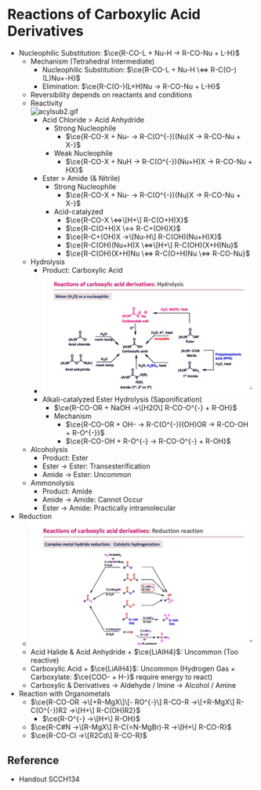 # Reactions of Carboxylic Acid Derivatives

* Nucleophilic Substitution: $\ce{R-CO-L + Nu-H -> R-CO-Nu + L-H}$
  * Mechanism (Tetrahedral Intermediate)
    * Nucleophilic Substitution: $\ce{R-CO-L + Nu-H \<=> R-C(O-)(L)Nu+-H}$
    * Elimination: $\ce{R-C(O-)(L+H)Nu -> R-CO-Nu + L-H}$
  * Reversibility depends on reactants and conditions
  * Reactivity  
    ![acylsub2.gif](https://www2.chemistry.msu.edu/faculty/reusch/virttxtjml/Images2/acylsub2.gif)
    * Acid Chloride > Acid Anhydride
      * Strong Nucleophile
        * $\ce{R-CO-X + Nu- -> R-C(O^{-})(Nu)X -> R-CO-Nu + X-}$
      * Weak Nucleophile
        * $\ce{R-CO-X + NuH -> R-C(O^{-})(Nu+H)X -> R-CO-Nu + HX}$
    * Ester > Amide (& Nitrile)
      * Strong Nucleophile
        * $\ce{R-CO-X + Nu- -> R-C(O^{-})(Nu)X -> R-CO-Nu + X-}$
      * Acid-catalyzed
        * $\ce{R-CO-X \<=>\[H+\] R-C(O+H)X}$
        * $\ce{R-C(O+H)X \<-> R-C+(OH)X}$
        * $\ce{R-C+(OH)X ->\[Nu-H\] R-C(OH)(Nu+H)X}$
        * $\ce{R-C(OH)(Nu+H)X \<=>\[H+\] R-C(OH)(X+H)Nu}$
        * $\ce{R-C(OH)(X+H)Nu \<=> R-C(O+H)Nu \<=> R-CO-Nu}$
  * Hydrolysis
    * Product: Carboxylic Acid
    * ![500](../../Assets/2024-LectNote-Topic9-1_Page_26.jpg)
    * Alkali-catalyzed Ester Hydrolysis (Saponification)
      * $\ce{R-CO-OR + NaOH ->\[H2O\] R-CO-O^{-} + R-OH}$
      * Mechanism
        * $\ce{R-CO-OR + OH- -> R-C(O^{-})(OH)OR -> R-CO-OH + R-O^{-}}$
        * $\ce{R-CO-OH + R-O^{-} -> R-CO-O^{-} + R-OH}$
  * Alcoholysis
    * Product: Ester
    * Ester → Ester: Transesterification
    * Amide → Ester: Uncommon
  * Ammonolysis
    * Product: Amide
    * Amide → Amide: Cannot Occur
    * Ester → Amide: Practically intramolecular
* Reduction
  * ![500](../../Assets/2024-LectNote-Topic9-1_Page_35.jpg)
  * Acid Halide & Acid Anhydride + $\ce{LiAlH4}$: Uncommon (Too reactive)
  * Carboxylic Acid + $\ce{LiAlH4}$: Uncommon (Hydrogen Gas + Carboxylate: $\ce{COO- + H-}$ require energy to react)
  * Carboxylic & Derivatives → Aldehyde / Imine → Alcohol / Amine
* Reaction with Organometals
  * $\ce{R-CO-OR ->\[+R-MgX\]\[- RO^{-}\] R-CO-R ->\[+R-MgX\] R-C(O^{-})R2 ->\[H+\] R-C(OH)R2}$
    * $\ce{R-O^{-} ->\[H+\] R-OH}$
  * $\ce{R-C#N ->\[R-MgX\] R-C(=N-MgBr)-R ->\[H+\] R-CO-R}$
  * $\ce{R-CO-Cl ->\[R2Cd\] R-CO-R}$

## Reference

* Handout SCCH134
